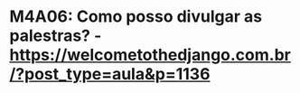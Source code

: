 # M4A06: Como posso divulgar as palestras? - https://welcometothedjango.com.br/?post_type=aula&p=1136